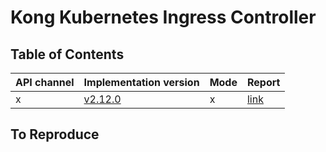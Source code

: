 # Kong Kubernetes Ingress Controller

## Table of Contents

|API channel|Implementation version|Mode|Report|
|-----------|----------------------|----|------|
|x|[v2.12.0](https://github.com/Kong/kubernetes-ingress-controller/releases/tag/v2.12.0)|x|[link](./v2.12.0-report.yaml)|

## To Reproduce
